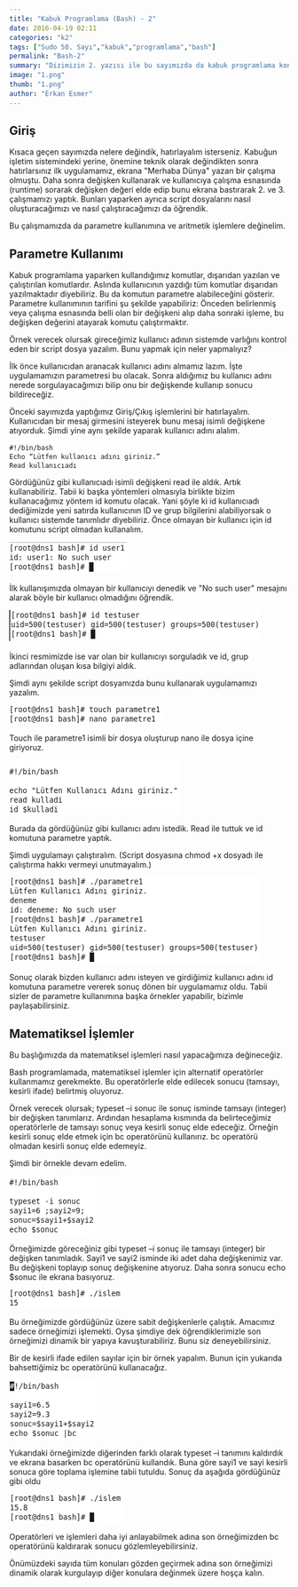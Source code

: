 ```yaml
---
title: "Kabuk Programlama (Bash) - 2"
date: 2016-04-19 02:11
categories: "k2"
tags: ["Sudo 50. Sayı","kabuk","programlama","bash"]
permalink: "Bash-2"
summary: "Dizimizin 2. yazısı ile bu sayımızda da kabuk programlama konumuza devam ediyoruz."
image: "1.png"
thumb: "1.png"
author: "Erkan Esmer"
---
```

## Giriş

Kısaca geçen sayımızda nelere değindik, hatırlayalım isterseniz. Kabuğun işletim sistemindeki yerine, önemine teknik olarak değindikten sonra hatırlarsınız ilk uygulamamız, ekrana "Merhaba Dünya" yazan bir çalışma olmuştu. Daha sonra değişken kullanarak ve kullanıcıya çalışma esnasında (runtime) sorarak değişken değeri elde edip bunu ekrana bastırarak 2. ve 3. çalışmamızı yaptık. Bunları yaparken ayrıca script dosyalarını nasıl oluşturacağımızı ve nasıl çalıştıracağımızı da öğrendik.

Bu çalışmamızda da parametre kullanımına ve aritmetik işlemlere değinelim.

## Parametre Kullanımı

Kabuk programlama yaparken kullandığımız komutlar, dışarıdan yazılan ve çalıştırılan komutlardır. Aslında kullanıcının yazdığı tüm komutlar dışarıdan yazılmaktadır diyebiliriz. Bu da komutun parametre alabileceğini gösterir. Parametre kullanımının tarifini şu şekilde yapabiliriz: Önceden belirlenmiş veya çalışma esnasında belli olan bir değişkeni alıp daha sonraki işleme, bu değişken değerini atayarak komutu çalıştırmaktır.

Örnek verecek olursak gireceğimiz kullanıcı adının sistemde varlığını kontrol eden bir script dosya yazalım. Bunu yapmak için neler yapmalıyız?

İlk önce kullanıcıdan aranacak kullanıcı adını almamız lazım. İşte uygulamamızın parametresi bu olacak. Sonra aldığımız bu kullanıcı adını nerede sorgulayacağımızı bilip onu bir değişkende kullanıp sonucu bildireceğiz.

Önceki sayımızda yaptığımız Giriş/Çıkış işlemlerini bir hatırlayalım. Kullanıcıdan bir mesaj girmesini isteyerek bunu mesaj isimli değişkene atıyorduk. Şimdi yine aynı şekilde yaparak kullanıcı adını alalım.

```
#!/bin/bash
Echo “Lütfen kullanıcı adını giriniz.”
Read kullanıcıadı
```

Gördüğünüz gibi kullanıcıadı isimli değişkeni read ile aldık. Artık kullanabiliriz.
Tabii ki başka yöntemleri olmasıyla birlikte bizim kullanacağımız yöntem id komutu olacak.
Yani şöyle ki id kullanıcıadı dediğimizde yeni satırda kullanıcının ID ve grup bilgilerini alabiliyorsak o kullanıcı sistemde tanımlıdır diyebiliriz.
Önce olmayan bir kullanıcı için id komutunu script olmadan kullanalım.


![](images/post/Bash-2/id-komutu-1.jpg)

İlk kullanışımızda olmayan bir kullanıcıyı denedik ve "No such user" mesajını alarak böyle bir kullanıcı olmadığını öğrendik.


![](images/post/Bash-2/id-komutu-2.jpg)

İkinci resmimizde ise var olan bir kullanıcıyı sorguladık ve id, grup adlarından oluşan kısa bilgiyi aldık.

Şimdi aynı şekilde script dosyamızda bunu kullanarak uygulamamızı yazalım.

![](images/post/Bash-2/parametre-1.jpg)


Touch ile parametre1 isimli bir dosya oluşturup nano ile dosya içine giriyoruz.


![](images/post/Bash-2/parametre-2.jpg)

Burada da gördüğünüz gibi kullanıcı adını istedik.
Read ile tuttuk ve id komutuna parametre yaptık.

Şimdi uygulamayı çalıştıralım. (Script dosyasına chmod +x dosyadı ile çalıştırma hakkı vermeyi unutmayalım.)

![](images/post/Bash-2/parametre-3.jpg)

Sonuç olarak bizden kullanıcı adını isteyen ve girdiğimiz kullanıcı adını id komutuna parametre vererek sonuç dönen bir uygulamamız oldu. Tabii sizler de parametre kullanımına başka örnekler yapabilir, bizimle paylaşabilirsiniz.

## Matematiksel İşlemler

Bu başlığımızda da matematiksel işlemleri nasıl yapacağımıza değineceğiz.

Bash programlamada, matematiksel işlemler için alternatif operatörler kullanmamız gerekmekte. Bu operatörlerle elde edilecek sonucu (tamsayı, kesirli ifade) belirtmiş oluyoruz.

Örnek verecek olursak; typeset –i sonuc  ile sonuç isminde tamsayı (integer) bir değişken tanımlarız. Ardından hesaplama kısmında da belirteceğimiz operatörlerle de tamsayı sonuç veya kesirli sonuç elde edeceğiz. Örneğin kesirli sonuç elde etmek için bc operatörünü kullanırız. bc operatörü olmadan kesirli sonuç elde edemeyiz.   

Şimdi bir örnekle devam edelim.

![](images/post/Bash-2/matematik-1.jpg)



Örneğimizde göreceğiniz gibi typeset –i sonuç ile tamsayı (integer) bir değişken tanımladık.
Sayi1 ve sayi2 isminde iki adet daha değişkenimiz var. Bu değişkeni toplayıp sonuç değişkenine atıyoruz. Daha sonra sonucu echo $sonuc ile ekrana basıyoruz.

![](images/post/Bash-2/matematik-2.jpg)


Bu örneğimizde gördüğünüz üzere sabit değişkenlerle çalıştık. Amacımız sadece örneğimizi işlemekti. Oysa şimdiye dek öğrendiklerimizle son örneğimizi dinamik bir yapıya kavuşturabiliriz. Bunu siz deneyebilirsiniz.

Bir de kesirli ifade edilen sayılar için bir örnek yapalım. Bunun için yukarıda bahsettiğimiz bc operatörünü kullanacağız.


![](images/post/Bash-2/matematik-kesir-1.jpg)


Yukarıdaki örneğimizde diğerinden farklı olarak typeset –i tanımını kaldırdık ve ekrana basarken bc operatörünü kullandık. Buna göre sayi1 ve sayi kesirli sonuca göre toplama işlemine tabii tutuldu. Sonuç da aşağıda gördüğünüz gibi oldu

![](images/post/Bash-2/matematik-kesir-2.jpg)


Operatörleri ve işlemleri daha iyi anlayabilmek adına son örneğimizden bc operatörünü kaldırarak sonucu gözlemleyebilirsiniz.

Önümüzdeki sayıda tüm konuları gözden geçirmek adına son örneğimizi dinamik olarak kurgulayıp diğer konulara değinmek üzere hoşça kalın.
